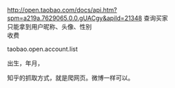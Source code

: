 http://open.taobao.com/docs/api.htm?spm=a219a.7629065.0.0.gUACgy&apiId=21348
查询买家  
只能拿到用户昵称、头像、性别  
收费  

taobao.open.account.list  

出生，年月，

知乎的抓取方式，就是爬网页。微博一样可以。
